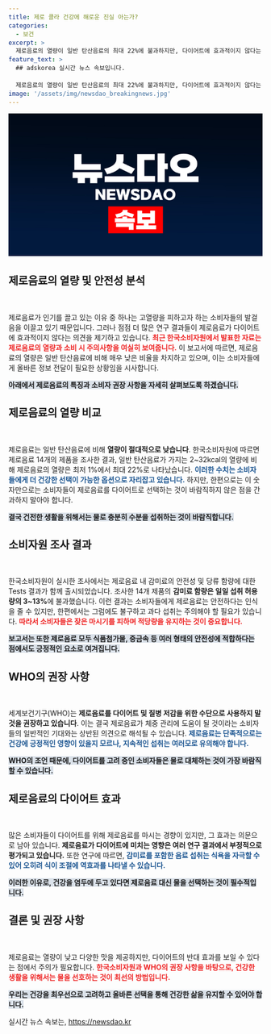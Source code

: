 ```yaml
---
title: 제로 콜라 건강에 해로운 진실 아는가?
categories:
  - 보건
excerpt: >
  제로음료의 열량이 일반 탄산음료의 최대 22%에 불과하지만, 다이어트에 효과적이지 않다는 전문가의 경고가 나왔습니다. 물로 대체하는 것이 건강에 더 이롭다는 소비자원의 권장 사항을 체크해보세요!
feature_text: >
  ## adskorea 실시간 뉴스 속보입니다.

  제로음료의 열량이 일반 탄산음료의 최대 22%에 불과하지만, 다이어트에 효과적이지 않다는 전문가의 경고가 나왔습니다. 물로 대체하는 것이 건강에 더 이롭다는 소비자원의 권장 사항을 체크해보세요!
image: '/assets/img/newsdao_breakingnews.jpg'
---
```


<p><img src="/assets/img/newsdao_breakingnews.jpg" alt="adskorea 속보" /></p>

<h2 data-ke-size="size26">제로음료의 열량 및 안전성 분석</h2>

<p data-ke-size="size16">&nbsp;</p>

<p>제로음료가 인기를 끌고 있는 이유 중 하나는 고열량을 피하고자 하는 소비자들의 발걸음을 이끌고 있기 때문입니다. 그러나 점점 더 많은 연구 결과들이 제로음료가 다이어트에 효과적이지 않다는 의견을 제기하고 있습니다. <b><span style="color: #ee2323;">최근 한국소비자원에서 발표한 자료는 제로음료의 열량과 소비 시 주의사항을 여실히 보여줍니다.</span></b> 이 보고서에 따르면, 제로음료의 열량은 일반 탄산음료에 비해 매우 낮은 비율을 차지하고 있으며, 이는 소비자들에게 올바른 정보 전달이 필요한 상황임을 시사합니다. </p>

<p><b><span style="background-color: #21538527;">아래에서 제로음료의 특징과 소비자 권장 사항을 자세히 살펴보도록 하겠습니다.</span></b></p>

<h2 data-ke-size="size26">제로음료의 열량 비교</h2>

<p data-ke-size="size16">&nbsp;</p>

<p>제로음료는 일반 탄산음료에 비해 <b>열량이 절대적으로 낮습니다</b>. 한국소비자원에 따르면 제로음료 14개의 제품을 조사한 결과, 일반 탄산음료가 가지는 2~32kcal의 열량에 비해 제로음료의 열량은 최저 1%에서 최대 22%로 나타났습니다. <b><span style="color: #1a5490;">이러한 수치는 소비자들에게 더 건강한 선택이 가능한 옵션으로 자리잡고 있습니다.</span></b> 하지만, 한편으로는 이 숫자만으로는 소비자들이 제로음료를 다이어트로 선택하는 것이 바람직하지 않은 점을 간과하지 말아야 합니다. </p>

<p><b><span style="background-color: #21538527;">결국 건전한 생활을 위해서는 물로 충분히 수분을 섭취하는 것이 바람직합니다.</span></b></p>

<h2 data-ke-size="size26">소비자원 조사 결과</h2>

<p data-ke-size="size16">&nbsp;</p>

<p>한국소비자원이 실시한 조사에서는 제로음료 내 감미료의 안전성 및 당류 함량에 대한 Tests 결과가 함께 출시되었습니다. 조사한 14개 제품의 <b>감미료 함량은 일일 섭취 허용량의 3~13%</b>에 불과했습니다. 이런 결과는 소비자들에게 제로음료는 안전하다는 인식을 줄 수 있지만, 한편에서는 그럼에도 불구하고 과다 섭취는 주의해야 할 필요가 있습니다. <b><span style="color: #ee2323;">따라서 소비자들은 잦은 마시기를 피하며 적당량을 유지하는 것이 중요합니다.</span></b></p>

<p><b><span style="background-color: #21538527;">보고서는 또한 제로음료 모두 식품첨가물, 중금속 등 여러 형태의 안전성에 적합하다는 점에서도 긍정적인 요소로 여겨집니다.</span></b></p>

<h2 data-ke-size="size26">WHO의 권장 사항</h2>

<p data-ke-size="size16">&nbsp;</p>

<p>세계보건기구(WHO)는 <b>제로음료를 다이어트 및 질병 저감을 위한 수단으로 사용하지 말 것을 권장하고 있습니다</b>. 이는 결국 제로음료가 체중 관리에 도움이 될 것이라는 소비자들의 일반적인 기대와는 상반된 의견으로 해석될 수 있습니다. <b><span style="color: #1a5490;">제로음료는 단족적으로는 건강에 긍정적인 영향이 있을지 모르나, 지속적인 섭취는 여러모로 유의해야 합니다.</span></b> </p>

<p><b><span style="background-color: #21538527;">WHO의 조언 때문에, 다이어트를 고려 중인 소비자들은 물로 대체하는 것이 가장 바람직할 수 있습니다.</span></b></p>

<h2 data-ke-size="size26">제로음료의 다이어트 효과</h2>

<p data-ke-size="size16">&nbsp;</p>

<p>많은 소비자들이 다이어트를 위해 제로음료를 마시는 경향이 있지만, 그 효과는 의문으로 남아 있습니다. <b>제로음료가 다이어트에 미치는 영향은 여러 연구 결과에서 부정적으로 평가되고 있습니다.</b> 또한 연구에 따르면, <b><span style="color: #1a5490;">감미료를 포함한 음료 섭취는 식욕을 자극할 수 있어 오히려 식이 조절에 역효과를 나타낼 수 있습니다.</span></b> </p>

<p><b><span style="background-color: #21538527;">이러한 이유로, 건강을 염두에 두고 있다면 제로음료 대신 물을 선택하는 것이 필수적입니다.</span></b></p>

<h2 data-ke-size="size26">결론 및 권장 사항</h2>

<p data-ke-size="size16">&nbsp;</p>

<p>제로음료는 열량이 낮고 다양한 맛을 제공하지만, 다이어트의 반대 효과를 보일 수 있다는 점에서 주의가 필요합니다. <b><span style="color: #ee2323;">한국소비자원과 WHO의 권장 사항을 바탕으로, 건강한 생활을 위해서는 물을 선호하는 것이 최선의 방법입니다.</span></b> </p>

<p><b><span style="background-color: #21538527;">우리는 건강을 최우선으로 고려하고 올바른 선택을 통해 건강한 삶을 유지할 수 있어야 합니다.</span></b></p>
실시간 뉴스 속보는, <a href="https://newsdao.kr" rel="dofollow">https://newsdao.kr</a>


